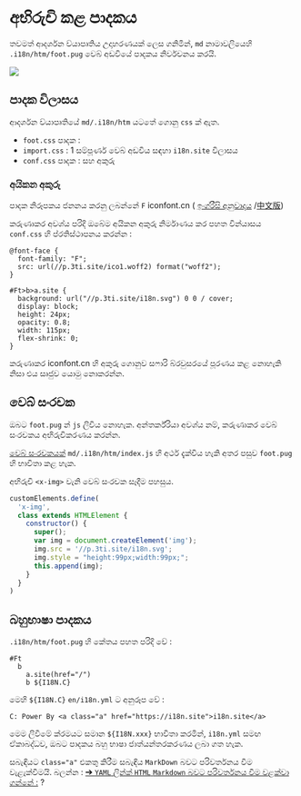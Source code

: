# අභිරුචි කළ පාදකය

තවමත් ආදර්ශන ව්යාපෘතිය උදාහරණයක් ලෙස ගනිමින්, `md` නාමාවලියෙහි `.i18n/htm/foot.pug` වෙබ් අඩවියේ පාදකය නිර්වචනය කරයි.

![](https://p.3ti.site/1721286077.avif)

## පාදක විලාසය

ආදර්ශන ව්යාපෘතියේ `md/.i18n/htm` යටතේ ගොනු `css` ක් ඇත.

* `foot.css` පාදක :
* `import.css` : 1 සම්පූර්ණ වෙබ් අඩවිය සඳහා `i18n.site` විලාසය
* `conf.css` පාදක : සහ අකුරු

### අයිකන අකුරු

පාදක නිරූපකය ජනනය කරනු ලබන්නේ `F` iconfont.cn ( [ඉංග්රීසි අනුවාදය](https://www.iconfont.cn/?lang=en-us) /[中文版](https://www.iconfont.cn/?lang=zh))

කරුණාකර අවශ්ය පරිදි ඔබේම අයිකන අකුරු නිර්මාණය කර පහත වින්යාසය `conf.css` හි ප්රතිස්ථාපනය කරන්න :

```
@font-face {
  font-family: "F";
  src: url(//p.3ti.site/ico1.woff2) format("woff2");
}

#Ft>b>a.site {
  background: url("//p.3ti.site/i18n.svg") 0 0 / cover;
  display: block;
  height: 24px;
  opacity: 0.8;
  width: 115px;
  flex-shrink: 0;
}
```

කරුණාකර iconfont.cn හි අකුරු ගොනුව සෆාරි බ්රවුසරයේ පූරණය කළ නොහැකි නිසා එය සෘජුව යොමු නොකරන්න.

## වෙබ් සංරචක

ඔබට `foot.pug` න් `js` ලිවිය නොහැක. අන්තර්ක්රියා අවශ්ය නම්, කරුණාකර වෙබ් සංරචකය අභිරුචිකරණය කරන්න.

[වෙබ් සංරචකයක්](https://www.freecodecamp.org/news/build-your-first-web-component/) `md/.i18n/htm/index.js` හි අර්ථ දැක්විය හැකි අතර පසුව `foot.pug` හි භාවිතා කළ හැක.

අභිරුචි `<x-img>` වැනි වෙබ් සංරචක සෑදීම පහසුය.

```js
customElements.define(
  'x-img',
  class extends HTMLElement {
    constructor() {
      super();
      var img = document.createElement('img');
      img.src = '//p.3ti.site/i18n.svg';
      img.style = "height:99px;width:99px;";
      this.append(img);
    }
  }
)
```

## බහුභාෂා පාදකය

`.i18n/htm/foot.pug` හි කේතය පහත පරිදි වේ :

```
#Ft
  b
    a.site(href="/")
    b ${I18N.C}
```

මෙහි `${I18N.C}` `en/i18n.yml` ට අනුරූප වේ :

```
C: Power By <a class="a" href="https://i18n.site">i18n.site</a>
```

මෙම ලිවීමේ ක්රමයට සමාන `${I18N.xxx}` භාවිතා කරමින්, `i18n.yml` සමඟ ඒකාබද්ධව, ඔබට පාදකය බහු භාෂා ජාත්යන්තරකරණය ලබා ගත හැක.

සබැඳියට `class="a"` එකතු කිරීම සබැඳිය `MarkDown` බවට පරිවර්තනය වීම වැළැක්වීමයි. බලන්න :
 [➔ `YAML` ලින්ක් `HTML` `Markdown` බවට පරිවර්තනය වීම වළක්වා ගන්නේ :](/i18/qa#H2) ?